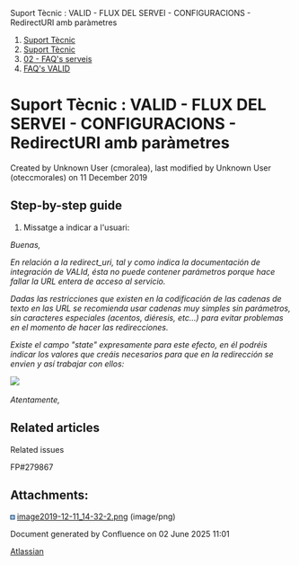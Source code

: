 Suport Tècnic : VALID - FLUX DEL SERVEI - CONFIGURACIONS - RedirectURI amb paràmetres  

1.  [Suport Tècnic](index.html)
2.  [Suport Tècnic](13893782.html)
3.  [02 - FAQ's serveis](26313393.html)
4.  [FAQ's VALID](28705603.html)

Suport Tècnic : VALID - FLUX DEL SERVEI - CONFIGURACIONS - RedirectURI amb paràmetres
=====================================================================================

Created by Unknown User (cmoralea), last modified by Unknown User (oteccmorales) on 11 December 2019

Step-by-step guide
------------------

  

1.  Missatge a indicar a l'usuari:

  

_Buenas,_

  

_En relación a la redirect\_uri, tal y como indica la documentación de integración de VALId, ésta no puede contener parámetros porque hace fallar la URL entera de acceso al servicio._

_Dadas las restricciones que existen en la codificación de las cadenas de texto en las URL se recomienda usar cadenas muy simples sin parámetros, sin caracteres especiales (acentos, diéresis, etc...) para evitar problemas en el momento de hacer las redirecciones._

_Existe el campo "state" expresamente para este efecto, en él podréis indicar los valores que creáis necesarios para que en la redirección se envien y así trabajar con ellos:_

![](attachments/26313595/30868831.png)

_Atentamente,_

Related articles
----------------

  

Related issues

FP#279867 

Attachments:
------------

![](images/icons/bullet_blue.gif) [image2019-12-11\_14-32-2.png](attachments/26313595/30868831.png) (image/png)  

Document generated by Confluence on 02 June 2025 11:01

[Atlassian](http://www.atlassian.com/)